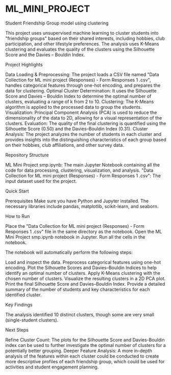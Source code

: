 # ML_MINI_PROJECT

Student Friendship Group model using clustering

This project uses unsupervised machine learning to cluster students into "friendship groups" based on their shared interests, including hobbies, club participation, and other lifestyle preferences. The analysis uses K-Means clustering and evaluates the quality of the clusters using the Silhouette Score and the Davies – Bouldin Index.

Project Highlights

Data Loading & Preprocessing: The project loads a CSV file named "Data Collection for
ML mini project (Responses) - Form Responses 1
.csv", handles categorical features through one-hot encoding, and prepares the data for clustering. Optimal Cluster Determination: It uses the Silhouette Score and Davies – Bouldin Index to determine the optimal number of clusters, evaluating a range of k from 2 to 10. Clustering: The K-Means algorithm is applied to the processed data to group the students. Visualization: Principal Component Analysis (PCA) is used to reduce the dimensionality of the data to 2D, allowing for a visual representation of the clusters. Evaluation: The quality of the final clustering is quantified using the Silhouette Score (0.50) and the Davies–Bouldin Index (0.31). Cluster Analysis: The project analyzes the number of students in each cluster and provides insights into the distinguishing characteristics of each group based on their hobbies, club affiliations, and other survey data.

Repository Structure

ML Mini Project smp.ipynb: The main Jupyter Notebook containing all the code for data processing, clustering, visualization, and analysis. "Data Collection for
ML mini project (Responses) - Form Responses 1
.csv": The input dataset used for the project.

Quick Start

Prerequisites Make sure you have Python and Jupyter installed. The necessary libraries include pandas, matplotlib, scikit-learn, and seaborn.

How to Run

Place the "Data Collection for
ML mini project (Responses) - Form Responses 1
.csv" file in the same directory as the notebook. Open the ML Mini Project smp.ipynb notebook in Jupyter. Run all the cells in the notebook.

The notebook will automatically perform the following steps:

Load and inspect the data. Preprocess categorical features using one-hot encoding. Plot the Silhouette Scores and Davies–Bouldin Indices to help identify an optimal number of clusters. Apply K-Means clustering with the chosen number of clusters. Visualize the resulting clusters in a 2D PCA plot. Print the final Silhouette Score and Davies–Bouldin Index. Provide a detailed summary of the number of students and key characteristics for each identified cluster.

Key Findings

The analysis identified 10 distinct clusters, though some are very small (single-student clusters).

Next Steps

Refine Cluster Count: The plots for the Silhouette Score and Davies-Bouldin index can be used to further investigate the optimal number of clusters for a potentially better grouping. Deeper Feature Analysis: A more in-depth analysis of the features within each cluster could be conducted to create more descriptive profiles of each friendship group, which could be used for activities and student engagement planning.

